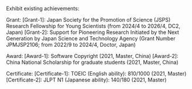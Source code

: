 Exhibit existing achievements:

Grant:
[Grant-1]: Japan Society for the Promotion of Science (JSPS) Research Fellowship for Young Scientists (from 2024/4 to 2026/4, DC2, Japan)
[Grant-2]: Support for Pioneering Research Initiated by the Next Generation by Japan Science and Technology Agency (Grant Number JPMJSP2106; from 2022/9 to 2024/4, Doctor, Japan)

Award:
[Award-1]: Software Copyright (2021, Master, China)
[Award-2]: China National Scholarship for graduate students (2021, Master, China)

Certificate:
[Certificate-1]: TOEIC (English ability): 810/1000 (2021, Master)
[Certificate-2]: JLPT N1 (Japanese ability): 140/180 (2021, Master)
